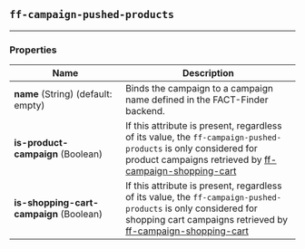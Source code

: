 ## `ff-campaign-pushed-products`
___
### Properties
| Name | Description |
| ---- | ----------- |
| **name**&nbsp;(String) (default: empty) | Binds the campaign to a campaign name defined in the FACT-Finder backend. |
| **is-product-campaign**&nbsp;(Boolean) | If this attribute is present, regardless of its value, the `ff-campaign-pushed-products` is only considered for product campaigns retrieved by [ff-campaign-shopping-cart](/documentation/1.2/ff-campaign-shopping-cart) |
| **is-shopping-cart-campaign**&nbsp;(Boolean) | If this attribute is present, regardless of its value, the `ff-campaign-pushed-products` is only considered for shopping cart campaigns retrieved by [ff-campaign-shopping-cart](/documentation/1.2/ff-campaign-shopping-cart) |
